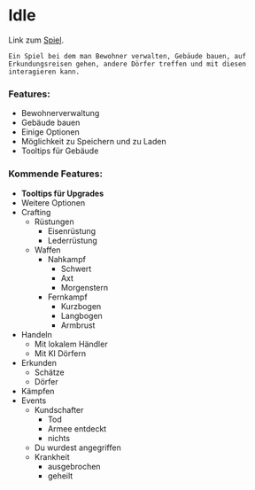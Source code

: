 # Idle
Link zum [Spiel](https://nickweyermann.github.io).

`Ein Spiel bei dem man Bewohner verwalten, Gebäude bauen, auf Erkundungsreisen gehen, andere Dörfer treffen und mit diesen interagieren kann.`

### Features:
- Bewohnerverwaltung
- Gebäude bauen
- Einige Optionen
- Möglichkeit zu Speichern und zu Laden
- Tooltips für Gebäude

### Kommende Features:
- **Tooltips für Upgrades**
- Weitere Optionen
- Crafting
  - Rüstungen
    - Eisenrüstung
    - Lederrüstung
  - Waffen
    - Nahkampf
      - Schwert
      - Axt
      - Morgenstern
    - Fernkampf
      - Kurzbogen
      - Langbogen
      - Armbrust
- Handeln
  - Mit lokalem Händler
  - Mit KI Dörfern
- Erkunden
  - Schätze
  - Dörfer
- Kämpfen
- Events
  - Kundschafter
    - Tod
    - Armee entdeckt
    - nichts
  - Du wurdest angegriffen
  - Krankheit
    - ausgebrochen
    - geheilt
